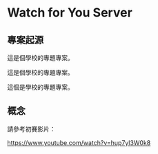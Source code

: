 # Watch for You Server

## 專案起源

這是個學校的專題專案。

這是個學校的專題專案。

這個是學校的專題專案。

## 概念

請參考初賽影片：

https://www.youtube.com/watch?v=hup7yl3W0k8

